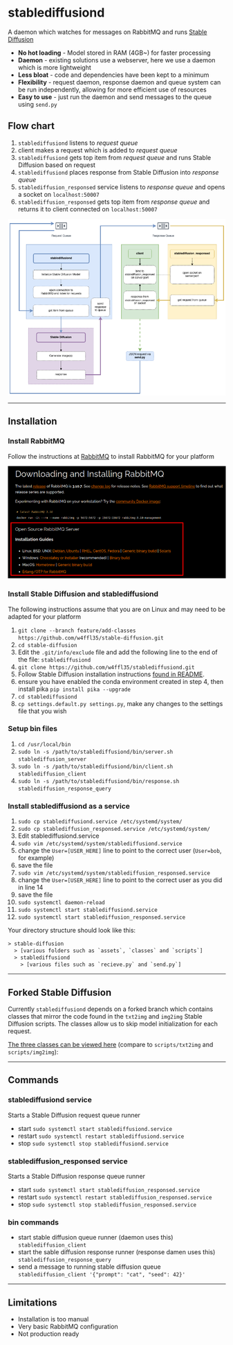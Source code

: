 # stablediffusiond

A daemon which watches for messages on RabbitMQ and runs [Stable Diffusion](https://github.com/CompVis/stable-diffusion)

- **No hot loading** - Model stored in RAM (4GB~) for faster processing
- **Daemon** - existing solutions use a webserver, here we use a daemon which is more lightweight
- **Less bloat** - code and dependencies have been kept to a minimum
- **Flexibility** - request daemon, response daemon and queue system can be run independently, allowing for more efficient use of resources
- **Easy to use** - just run the daemon and send messages to the queue using `send.py`

## Flow chart

1. `stablediffusiond` listens to _request queue_
2. client makes a request which is added to _request queue_
3. `stablediffusiond` gets top item from _request queue_ and runs Stable Diffusion based on request
4. `stablediffusiond` places response from Stable Diffusion into _response queue_
5. `stablediffusion_responsed` service listens to _response queue_ and opens a socket on `localhost:50007`
6. `stablediffusion_responsed` gets top item from _response queue_ and returns it to client connected on `localhost:50007`

![img.png](src/stablediffusiond_flowchart.png)

---

## Installation

### Install RabbitMQ

Follow the instructions at [RabbitMQ](https://www.rabbitmq.com/download.html) to install RabbitMQ for your platform

![img.png](img.png)

### Install Stable Diffusion and stablediffusiond

The following instructions assume that you are on Linux and may need to be adapted for your platform

1. `git clone --branch feature/add-classes https://github.com/w4ffl35/stable-diffusion.git`
2. `cd stable-diffusion`
3. Edit the `.git/info/exclude` file and add the following line to the end of the file: `stablediffusiond`
4. `git clone https://github.com/w4ffl35/stablediffusiond.git`
5. Follow Stable Diffusion installation instructions [found in README](https://github.com/w4ffl35/stable-diffusion).
6. ensure you have enabled the conda environment created in step 4, then install pika `pip install pika --upgrade`
7. `cd stablediffusiond`
8. `cp settings.default.py settings.py`, make any changes to the settings file that you wish

### Setup bin files

1. `cd /usr/local/bin`
2. `sudo ln -s /path/to/stablediffusiond/bin/server.sh stablediffusion_server`
3. `sudo ln -s /path/to/stablediffusiond/bin/client.sh stablediffusion_client`
4. `sudo ln -s /path/to/stablediffusiond/bin/response.sh stablediffusion_response_query`

### Install stablediffusiond as a service

1. `sudo cp stablediffusiond.service /etc/systemd/system/`
2. `sudo cp stablediffusion_responsed.service /etc/systemd/system/`
3. Edit stablediffusiond.service
4. `sudo vim /etc/systemd/system/stablediffusiond.service`
5. change the `User=[USER_HERE]` line to point to the correct user (`User=bob`, for example)
6. save the file
7. `sudo vim /etc/systemd/system/stablediffusion_responsed.service`
8. change the `User=[USER_HERE]` line to point to the correct user as you did in line 14
9. save the file
10. `sudo systemctl daemon-reload`
11. `sudo systemctl start stablediffusiond.service`
12. `sudo systemctl start stablediffusion_responsed.service`

Your directory structure should look like this:

```
> stable-diffusion
  > [various folders such as `assets`, `classes` and `scripts`]
  > stablediffusiond
    > [various files such as `recieve.py` and `send.py`]
```

---

## Forked Stable Diffusion

Currently `stablediffusiond` depends on a forked branch which contains classes that mirror the code found in the 
`txt2img` and `img2img` Stable Diffusion scripts. The classes allow us to skip model initialization for each request.

[The three classes can be viewed here](https://github.com/w4ffl35/stable-diffusion/tree/feature/add-classes/classes) (compare to `scripts/txt2img` and `scripts/img2img`):

---

## Commands

### stablediffusiond service

Starts a Stable Diffusion request queue runner
 
- start `sudo systemctl start stablediffusiond.service`
- restart `sudo systemctl restart stablediffusiond.service`
- stop `sudo systemctl stop stablediffusiond.service`


### stablediffusion_responsed service

Starts a Stable Diffusion response queue runner
 
- start `sudo systemctl start stablediffusion_responsed.service`
- restart `sudo systemctl restart stablediffusion_responsed.service`
- stop `sudo systemctl stop stablediffusion_responsed.service`

### bin commands

- start stable diffusion queue runner (daemon uses this) `stablediffusion_client`
- start the sable diffusion response runner (response damen uses this) `stablediffusion_response_query`
- send a message to running stable diffusion queue `stablediffusion_client '{"prompt": "cat", "seed": 42}'`

---

## Limitations

- Installation is too manual
- Very basic RabbitMQ configuration
- Not production ready
